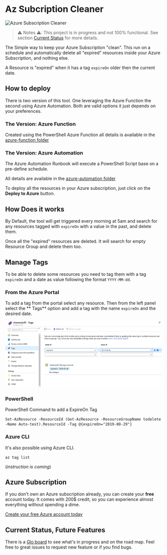 # Az Subcription Cleaner

![Azure Subscription Cleaner](https://github.com/FBoucher/AzSubcriptionCleaner/blob/master/medias/AzSubscriptionCleaner.png)

> ⚠ Notes ⚠: This project is in progress and not 100% functional. See section [Current Status](#current-status) for more details.

The Simple way to keep your Azure Subscription "clean". This run on a schedule and automatically delete all "expired" resources inside your Azure Subscription, and nothing else.

A Resource is "expired" when it has a tag `expireOn` older then the current date.

## How to deploy

There is two version of this tool. One leveraging the Azure Function the second using Azure Automation. Both are valid options it just depends on your preferences.

### The Version: Azure Function

Created using the PowerShell Azure Function all details is available in the [azure-function folder](azure-function/README.md)

### The Version: Azure Automation

The Azure Automation Runbook will execute a PowerShell Script base on a pre-define schedule.

All details are available in the [azure-automation folder](azure-automation/README.md)

To deploy all the resources in your Azure subscription, just click on the **Deploy to Azure** button.


## How Does it works

By Default, the tool will get triggered every morning at 5am and search for any resources tagged with `expireOn` with a value in the past, and delete them.

Once all the "expired" resources are deleted. It will search for empty Resource Group and delete them too.


## Manage Tags

To be able to delete some resources you need to tag them with a tag `expireOn` and a date as value following the format `YYYY-MM-dd`.

### From the Azure Portal

To add a tag from the portal select any resource. Then from the left panel select the ** Tags** option and add a tag with the name `expireOn` and the desired date.

![add-tag-portal](medias/add-tag-portal.png)

### PowerShell 

PowerShell Command to add a ExpireOn Tag

    Set-AzResource -ResourceId (Get-AzResource -ResourceGroupName todelete -Name Auto-test).ResourceId -Tag @{expireOn="2019-08-29"}

### Azure CLI

It's also possible using Azure CLI. 

    az tag list

(*instruction is coming*)

## Azure Subscription

If you don't own an Azure subscription already, you can create your **free** account today. It comes with 200$ credit, so you can experience almost everything without spending a dime.

[Create your free Azure account today](https://azure.microsoft.com/en-us/free?WT.mc_id=azsubcleaner-github-frbouche)


## Current Status, Future Features

There is a [Glo board](https://app.gitkraken.com/glo/board/XWvcyQtDJAAPG-Qo) to see what's in progress and on the road map. Feel free to great issues to request new feature or if you find bugs.


